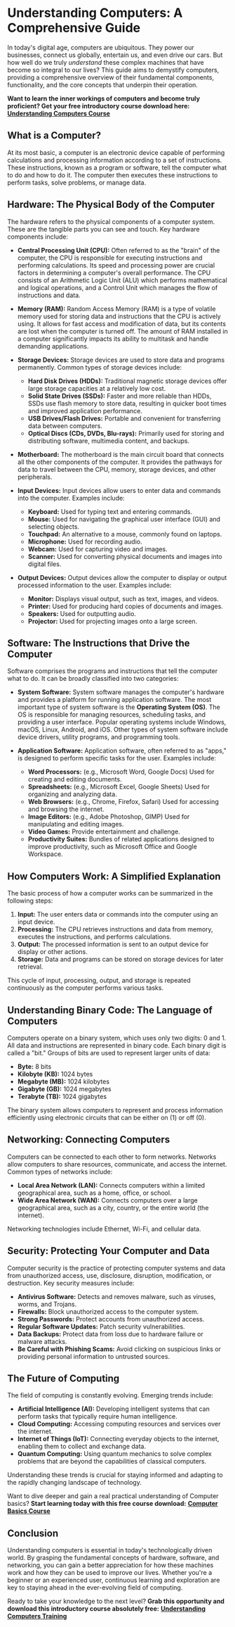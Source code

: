 # Understanding Computers: A Comprehensive Guide

In today's digital age, computers are ubiquitous. They power our businesses, connect us globally, entertain us, and even drive our cars. But how well do we truly *understand* these complex machines that have become so integral to our lives? This guide aims to demystify computers, providing a comprehensive overview of their fundamental components, functionality, and the core concepts that underpin their operation.

**Want to learn the inner workings of computers and become truly proficient? Get your free introductory course download here:** [**Understanding Computers Course**](https://udemywork.com/understanding-computers)

## What is a Computer?

At its most basic, a computer is an electronic device capable of performing calculations and processing information according to a set of instructions. These instructions, known as a program or software, tell the computer what to do and how to do it. The computer then executes these instructions to perform tasks, solve problems, or manage data.

## Hardware: The Physical Body of the Computer

The hardware refers to the physical components of a computer system. These are the tangible parts you can see and touch. Key hardware components include:

*   **Central Processing Unit (CPU):** Often referred to as the "brain" of the computer, the CPU is responsible for executing instructions and performing calculations. Its speed and processing power are crucial factors in determining a computer's overall performance. The CPU consists of an Arithmetic Logic Unit (ALU) which performs mathematical and logical operations, and a Control Unit which manages the flow of instructions and data.

*   **Memory (RAM):** Random Access Memory (RAM) is a type of volatile memory used for storing data and instructions that the CPU is actively using. It allows for fast access and modification of data, but its contents are lost when the computer is turned off. The amount of RAM installed in a computer significantly impacts its ability to multitask and handle demanding applications.

*   **Storage Devices:** Storage devices are used to store data and programs permanently. Common types of storage devices include:
    *   **Hard Disk Drives (HDDs):** Traditional magnetic storage devices offer large storage capacities at a relatively low cost.
    *   **Solid State Drives (SSDs):** Faster and more reliable than HDDs, SSDs use flash memory to store data, resulting in quicker boot times and improved application performance.
    *   **USB Drives/Flash Drives:** Portable and convenient for transferring data between computers.
    *   **Optical Discs (CDs, DVDs, Blu-rays):** Primarily used for storing and distributing software, multimedia content, and backups.

*   **Motherboard:** The motherboard is the main circuit board that connects all the other components of the computer. It provides the pathways for data to travel between the CPU, memory, storage devices, and other peripherals.

*   **Input Devices:** Input devices allow users to enter data and commands into the computer. Examples include:
    *   **Keyboard:** Used for typing text and entering commands.
    *   **Mouse:** Used for navigating the graphical user interface (GUI) and selecting objects.
    *   **Touchpad:** An alternative to a mouse, commonly found on laptops.
    *   **Microphone:** Used for recording audio.
    *   **Webcam:** Used for capturing video and images.
    *   **Scanner:** Used for converting physical documents and images into digital files.

*   **Output Devices:** Output devices allow the computer to display or output processed information to the user. Examples include:
    *   **Monitor:** Displays visual output, such as text, images, and videos.
    *   **Printer:** Used for producing hard copies of documents and images.
    *   **Speakers:** Used for outputting audio.
    *   **Projector:** Used for projecting images onto a large screen.

## Software: The Instructions that Drive the Computer

Software comprises the programs and instructions that tell the computer what to do. It can be broadly classified into two categories:

*   **System Software:** System software manages the computer's hardware and provides a platform for running application software. The most important type of system software is the **Operating System (OS)**. The OS is responsible for managing resources, scheduling tasks, and providing a user interface. Popular operating systems include Windows, macOS, Linux, Android, and iOS. Other types of system software include device drivers, utility programs, and programming tools.

*   **Application Software:** Application software, often referred to as "apps," is designed to perform specific tasks for the user. Examples include:
    *   **Word Processors:** (e.g., Microsoft Word, Google Docs) Used for creating and editing documents.
    *   **Spreadsheets:** (e.g., Microsoft Excel, Google Sheets) Used for organizing and analyzing data.
    *   **Web Browsers:** (e.g., Chrome, Firefox, Safari) Used for accessing and browsing the internet.
    *   **Image Editors:** (e.g., Adobe Photoshop, GIMP) Used for manipulating and editing images.
    *   **Video Games:** Provide entertainment and challenge.
    *   **Productivity Suites:** Bundles of related applications designed to improve productivity, such as Microsoft Office and Google Workspace.

## How Computers Work: A Simplified Explanation

The basic process of how a computer works can be summarized in the following steps:

1.  **Input:** The user enters data or commands into the computer using an input device.
2.  **Processing:** The CPU retrieves instructions and data from memory, executes the instructions, and performs calculations.
3.  **Output:** The processed information is sent to an output device for display or other actions.
4.  **Storage:** Data and programs can be stored on storage devices for later retrieval.

This cycle of input, processing, output, and storage is repeated continuously as the computer performs various tasks.

## Understanding Binary Code: The Language of Computers

Computers operate on a binary system, which uses only two digits: 0 and 1. All data and instructions are represented in binary code. Each binary digit is called a "bit." Groups of bits are used to represent larger units of data:

*   **Byte:** 8 bits
*   **Kilobyte (KB):** 1024 bytes
*   **Megabyte (MB):** 1024 kilobytes
*   **Gigabyte (GB):** 1024 megabytes
*   **Terabyte (TB):** 1024 gigabytes

The binary system allows computers to represent and process information efficiently using electronic circuits that can be either on (1) or off (0).

## Networking: Connecting Computers

Computers can be connected to each other to form networks. Networks allow computers to share resources, communicate, and access the internet. Common types of networks include:

*   **Local Area Network (LAN):** Connects computers within a limited geographical area, such as a home, office, or school.
*   **Wide Area Network (WAN):** Connects computers over a large geographical area, such as a city, country, or the entire world (the internet).

Networking technologies include Ethernet, Wi-Fi, and cellular data.

## Security: Protecting Your Computer and Data

Computer security is the practice of protecting computer systems and data from unauthorized access, use, disclosure, disruption, modification, or destruction. Key security measures include:

*   **Antivirus Software:** Detects and removes malware, such as viruses, worms, and Trojans.
*   **Firewalls:** Block unauthorized access to the computer system.
*   **Strong Passwords:** Protect accounts from unauthorized access.
*   **Regular Software Updates:** Patch security vulnerabilities.
*   **Data Backups:** Protect data from loss due to hardware failure or malware attacks.
*   **Be Careful with Phishing Scams:** Avoid clicking on suspicious links or providing personal information to untrusted sources.

## The Future of Computing

The field of computing is constantly evolving. Emerging trends include:

*   **Artificial Intelligence (AI):** Developing intelligent systems that can perform tasks that typically require human intelligence.
*   **Cloud Computing:** Accessing computing resources and services over the internet.
*   **Internet of Things (IoT):** Connecting everyday objects to the internet, enabling them to collect and exchange data.
*   **Quantum Computing:** Using quantum mechanics to solve complex problems that are beyond the capabilities of classical computers.

Understanding these trends is crucial for staying informed and adapting to the rapidly changing landscape of technology.

Want to dive deeper and gain a real practical understanding of Computer basics? **Start learning today with this free course download:** [**Computer Basics Course**](https://udemywork.com/understanding-computers)

## Conclusion

Understanding computers is essential in today's technologically driven world. By grasping the fundamental concepts of hardware, software, and networking, you can gain a better appreciation for how these machines work and how they can be used to improve our lives. Whether you're a beginner or an experienced user, continuous learning and exploration are key to staying ahead in the ever-evolving field of computing.

Ready to take your knowledge to the next level? **Grab this opportunity and download this introductory course absolutely free:** [**Understanding Computers Training**](https://udemywork.com/understanding-computers)
